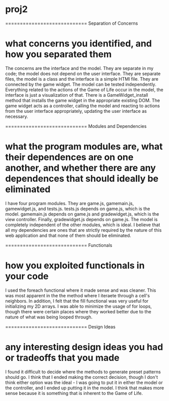 proj2
=====

============================
Separation of Concerns

what concerns you identified, and how you separated them
============================
The concerns are the interface and the model. They are separate in my code; the model
does not depend on the user interface. They are separate files, the model is a class and the interface is a simple HTMl file. They are connected by the game widget. The model can be tested independently. Everything related to the actions of the Game of Life occur in the model, the interface is just a visualization of that. There is a GameWidget_install method that installs the game widget in the appropriate existing DOM. The game widget acts as a controller, calling the model and reacting to actions from the user interface appropriately, updating the user interface as necessary.



============================
Modules and Dependencies

what the program modules are, what their dependences are on one another, and whether there are any dependences that should ideally be eliminated
============================
I have four program modules. They are game.js, gamemain.js, gamewidget.js, and tests.js.
tests.js depends on game.js, which is the model. gamemain.js depends on game.js and gradewidget.js, which is the view controller. Finally, gradewidget.js depends on game.js. The model is completely independent of the other modules, which is ideal. I believe
that all my dependencies are ones that are strictly required by the nature of this web
application and that none of them should be eliminated. 




============================
Functionals

how you exploited functionals in your code
============================
I used the foreach functional where it made sense and was cleaner. This was most apparent in the the method where I iteraete through a cell's neighbors. In addition, I felt that the fill functional was very useful for initializing my 2D arrays. I was able to minimize the usage of for loops, though there were certain places where they worked better due to the nature of what was being looped through.




============================
Design Ideas

any interesting design ideas you had or tradeoffs that you made
============================
I found it difficult to decide where the methods to generate preset patterns should go.
I think that I ended making the correct decision, though I don't think either option
was the ideal - I was going to put it in either the model or the controller, and I ended
up putting it in the model. I think that makes more sense because it is something that is
inherent to the Game of Life. 